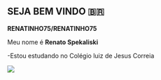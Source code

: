 ## SEJA BEM VINDO 🇧🇷


**RENATINHO75/RENATINHO75** 

Meu nome é **Renato Spekaliski**

-Estou estudando no Colégio luiz de Jesus Correia


![](https://media.tenor.com/LD-Bgk2DQPoAAAAi/messi-copa-del-mundo-2022.gif)

